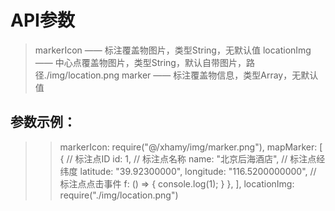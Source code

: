 # API参数
> markerIcon —— 标注覆盖物图片，类型String，无默认值
> locationImg —— 中心点覆盖物图片，类型String，默认自带图片，路径./img/location.png
> marker —— 标注覆盖物信息，类型Array，无默认值

## 参数示例：
>> markerIcon: require("@/xhamy/img/marker.png"),
>> mapMarker: [
    {
      // 标注点ID
      id: 1,
      // 标注点名称
      name: "北京后海酒店",
      // 标注点经纬度
      latitude: "39.92300000",
      longitude: "116.5200000000",
      // 标注点点击事件
      f: () => {
        console.log(1);
      }
    },
  ],
>> locationImg: require("./img/location.png")
